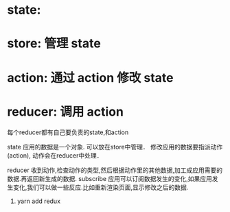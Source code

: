 # state:
# store: 管理 state
# action: 通过 action 修改 state
# reducer: 调用 action

每个reducer都有自己要负责的state,和action

state
应用的数据是一个对象.
可以放在store中管理．
修改应用的数据要指派动作(action),
动作会在reducer中处理．

reducer 收到动作,检查动作的类型,然后根据动作里的其他数据,加工成应用需要的数据.再返回新生成的数据.
subscribe 应用可以订阅数据发生的变化,如果应用发生变化,我们可以做一些反应.比如重新渲染页面,显示修改之后的数据.


1. yarn add redux
